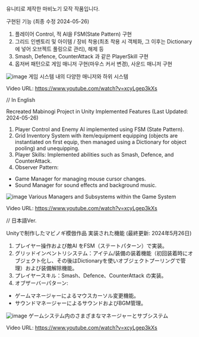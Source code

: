 유니티로 제작한 마비노기 모작 작품입니다.

구현된 기능 (최종 수정 2024-05-26)

1. 플레이어 Control, 적 AI을 FSM(State Pattern) 구현
2. 그리드 인벤토리 및 아이템 / 장비 착용(최초 착용 시 객체화, 그 이후는 Dictionary에 넣어 오브젝트 풀링으로 관리), 해제 등
3. Smash, Defence, CounterAttack 과 같은 PlayerSkill 구현
4. 옵저버 패턴으로 게임 매니저 구현(마우스 커서 변경), 사운드 매니저 구현

![image](https://github.com/user-attachments/assets/94e72b97-a113-4a35-ac1c-f77a2e688696)
게임 시스템 내의 다양한 매니저와 하위 시스템

Video URL: https://www.youtube.com/watch?v=xcyLgep3kXs

// In English

Recreated Mabinogi Project in Unity
Implemented Features (Last Updated: 2024-05-26)

1. Player Control and Enemy AI implemented using FSM (State Pattern).
2. Grid Inventory System with item/equipment equipping (objects are instantiated on first equip, then managed using a Dictionary for object pooling) and unequipping.
3. Player Skills: Implemented abilities such as Smash, Defence, and CounterAttack.
4. Observer Pattern:
- Game Manager for managing mouse cursor changes.
- Sound Manager for sound effects and background music.

![image](https://github.com/user-attachments/assets/69fd2254-5cf2-4e61-a011-a594e1f7dcae)
Various Managers and Subsystems within the Game System

Video URL: https://www.youtube.com/watch?v=xcyLgep3kXs

// 日本語Ver.

Unityで制作したマビノギ模倣作品
実装された機能 (最終更新: 2024年5月26日)

1. プレイヤー操作および敵AI をFSM（ステートパターン）で実装。
2. グリッドインベントリシステム：アイテム/装備の装着機能（初回装着時にオブジェクト化し、その後はDictionaryを使いオブジェクトプーリングで管理）および装備解除機能。
3. プレイヤースキル：Smash、Defence、CounterAttack の実装。
4. オブザーバーパターン:
- ゲームマネージャーによるマウスカーソル変更機能。
- サウンドマネージャーによるサウンドおよびBGM管理。

![image](https://github.com/user-attachments/assets/5fe8653d-657f-4944-8989-22e50a210fbd)
ゲームシステム内のさまざまなマネージャーとサブシステム

Video URL: https://www.youtube.com/watch?v=xcyLgep3kXs
